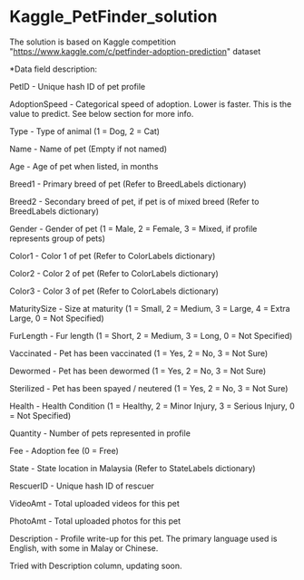 # Kaggle_PetFinder_solution
The solution is based on Kaggle competition "https://www.kaggle.com/c/petfinder-adoption-prediction" dataset

*Data field description:

PetID - Unique hash ID of pet profile

AdoptionSpeed - Categorical speed of adoption. Lower is faster. This is the value to predict. See below section for more info.

Type - Type of animal (1 = Dog, 2 = Cat)

Name - Name of pet (Empty if not named)

Age - Age of pet when listed, in months

Breed1 - Primary breed of pet (Refer to BreedLabels dictionary)

Breed2 - Secondary breed of pet, if pet is of mixed breed (Refer to BreedLabels dictionary)

Gender - Gender of pet (1 = Male, 2 = Female, 3 = Mixed, if profile represents group of pets)

Color1 - Color 1 of pet (Refer to ColorLabels dictionary)

Color2 - Color 2 of pet (Refer to ColorLabels dictionary)

Color3 - Color 3 of pet (Refer to ColorLabels dictionary)

MaturitySize - Size at maturity (1 = Small, 2 = Medium, 3 = Large, 4 = Extra Large, 0 = Not Specified)

FurLength - Fur length (1 = Short, 2 = Medium, 3 = Long, 0 = Not Specified)

Vaccinated - Pet has been vaccinated (1 = Yes, 2 = No, 3 = Not Sure)

Dewormed - Pet has been dewormed (1 = Yes, 2 = No, 3 = Not Sure)



Sterilized - Pet has been spayed / neutered (1 = Yes, 2 = No, 3 = Not Sure)

Health - Health Condition (1 = Healthy, 2 = Minor Injury, 3 = Serious Injury, 0 = Not Specified)

Quantity - Number of pets represented in profile

Fee - Adoption fee (0 = Free)

State - State location in Malaysia (Refer to StateLabels dictionary)

RescuerID - Unique hash ID of rescuer

VideoAmt - Total uploaded videos for this pet

PhotoAmt - Total uploaded photos for this pet

Description - Profile write-up for this pet. The primary language used is English, with some in Malay or Chinese.

Tried with Description column, updating soon.
